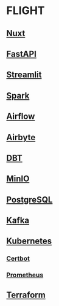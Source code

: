 # FLIGHT

## [Nuxt](https://nuxt.com)

## [FastAPI](https://fastapi.tiangolo.com)

## [Streamlit](https://streamlit.io)

## [Spark](https://spark.apache.org)

## [Airflow](https://airflow.apache.org)

## [Airbyte](https://airbyte.com)

## [DBT](https://www.getdbt.com)

## [MinIO](https://min.io)

## [PostgreSQL](https://www.postgresql.org)

## [Kafka](https://kafka.apache.org)

## [Kubernetes](https://kubernetes.io)

### [Certbot](https://certbot.eff.org)

### [Prometheus](https://prometheus.io)

## [Terraform](https://terraform.io)
